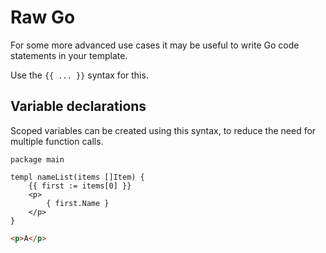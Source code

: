 # Raw Go

For some more advanced use cases it may be useful to write Go code statements in your template.

Use the `{{ ... }}` syntax for this.

## Variable declarations

Scoped variables can be created using this syntax, to reduce the need for multiple function calls.

```templ title="component.templ"
package main

templ nameList(items []Item) {
    {{ first := items[0] }}
    <p>
        { first.Name }
    </p>
}
```

```html title="Output"
<p>A</p>
```

